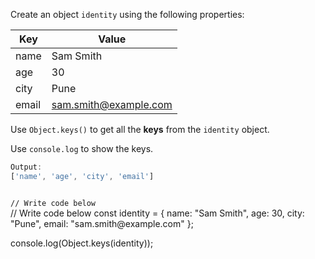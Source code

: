 Create an object `identity`
using the following properties:

| Key      | Value                 |
|----------|---------------------- |
| name     | Sam Smith             |
| age      | 30                    |
| city     | Pune                  |
| email    | sam.smith@example.com |

Use `Object.keys()` to
get all the **keys** from
the `identity` object.

Use `console.log` to show the keys.
```js
Output:
['name', 'age', 'city', 'email']
```
<codeblock language="javascript" type="exercise" testMode="fixedInput">
<code>
// Write code below
</code>

<solution>
// Write code below
const identity = {
  name: "Sam Smith",
  age: 30,
  city: "Pune",
  email: "sam.smith@example.com"
};

console.log(Object.keys(identity));
</solution>
</codeblock>
